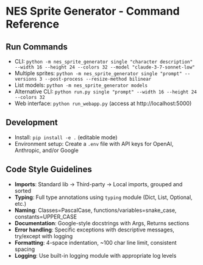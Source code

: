 # NES Sprite Generator - Command Reference

## Run Commands
- CLI: `python -m nes_sprite_generator single "character description" --width 16 --height 24 --colors 32 --model "claude-3-7-sonnet-low"`
- Multiple sprites: `python -m nes_sprite_generator single "prompt" --versions 3 --post-process --resize-method bilinear`
- List models: `python -m nes_sprite_generator models`
- Alternative CLI: `python run.py single "prompt" --width 16 --height 24 --colors 32`
- Web interface: `python run_webapp.py` (access at http://localhost:5000)

## Development
- Install: `pip install -e .` (editable mode)
- Environment setup: Create a `.env` file with API keys for OpenAI, Anthropic, and/or Google

## Code Style Guidelines
- **Imports**: Standard lib → Third-party → Local imports, grouped and sorted
- **Typing**: Full type annotations using `typing` module (Dict, List, Optional, etc.)
- **Naming**: Classes=PascalCase, functions/variables=snake_case, constants=UPPER_CASE
- **Documentation**: Google-style docstrings with Args, Returns sections
- **Error handling**: Specific exceptions with descriptive messages, try/except with logging
- **Formatting**: 4-space indentation, ~100 char line limit, consistent spacing
- **Logging**: Use built-in logging module with appropriate log levels